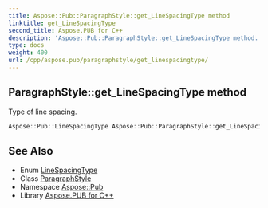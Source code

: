```yaml
---
title: Aspose::Pub::ParagraphStyle::get_LineSpacingType method
linktitle: get_LineSpacingType
second_title: Aspose.PUB for C++
description: 'Aspose::Pub::ParagraphStyle::get_LineSpacingType method. Type of line spacing in C++.'
type: docs
weight: 400
url: /cpp/aspose.pub/paragraphstyle/get_linespacingtype/
---
```

## ParagraphStyle::get_LineSpacingType method


Type of line spacing.

```cpp
Aspose::Pub::LineSpacingType Aspose::Pub::ParagraphStyle::get_LineSpacingType() const
```

## See Also

* Enum [LineSpacingType](../../linespacingtype/)
* Class [ParagraphStyle](../)
* Namespace [Aspose::Pub](../../)
* Library [Aspose.PUB for C++](../../../)
